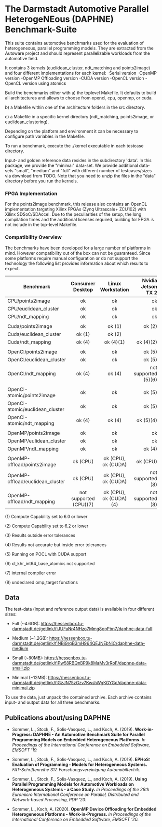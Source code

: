 # The Darmstadt Automotive Parallel HeterogeNEous (DAPHNE) Benchmark-Suite #

This suite contains automotive benchmarks used for the evaluation of heterogeneous, parallel programming models. They are extracted from the Autoware project and should represent parallelizable workloads from the automotive field.

It contains 3 kernels (euclidean\_cluster, ndt\_matching and points2image) and four different implementations for each kernel:
-Serial version
-OpenMP version
-OpenMP Offloading version
-CUDA version
-OpenCL version
-OpenCL version using atomics


Build the benchmarks either with
a) the toplevel Makefile. It defaults to build all architectures and allows to choose from opencl, cpu, openmp, or cuda.

b) a Makefile within one of the architecture folders in the src directory.

c) a Makefile in a specific kernel directory (ndt\_matching, points2image, or euclidean\_clustering).

Depending on the platform and environment it can be necessary to configure path variables in the Makefile. 

To run a benchmark, execute the ./kernel executable in each testcase directory.

Input- and golden reference data resides in the subdirectory 'data'. In this package, we provide the "minimal" data-set. We provide additional data-sets "small", "medium" and "full" with different number of testcases/sizes via download from TODO. Note that you need to unzip the files in the "data" directory before you run the kernels.

### FPGA Implementation ###

For the points2image benchmark, this release also contains an OpenCL implementation targeting Xilinx FPGAs (Zynq Ultrascale+ ZCU102) with Xilinx SDSoC/SDAccel. Due to the peculiarities of the setup, the long compilation times and the additional licenses required, building for FPGA is not include in the top-level Makefile.

### Compatibility Overview ###

The benchmarks have been developed for a large number of platforms in mind. However compatibility out of the box can not be guaranteed. Since some platforms require manual configuration or do not support the technology the following list provides information about which results to expect.

| Benchmark                        | Consumer Desktop | Linux Workstation | Nvidia Jetson TX 2 |
| -------------------------------- |:----------------:|:-----------------:| ------------------:|
| CPU/points2image                 | ok               | ok                | ok                 |
| CPU/euclidean_cluster            | ok               | ok                | ok                 |
| CPU/ndt_mapping                  | ok               | ok                | ok                 |
|                                  |                  |                   |                    |
| Cuda/points2image                | ok               | ok (1)            | ok (2)             |
| Cuda/euclidean_cluster           | ok (1)           | ok (2)            |                    |
| Cuda/ndt_mapping                 | ok (4)           | ok (4)(1)         | ok (4)(2)          |
|                                  |                  |                   |                    |
| OpenCl/points2image              | ok               | ok                | ok (5)             |
| OpenCl/euclidean_cluster         | ok               | ok                | ok (5)             |
| OpenCl/ndt_mapping               | ok (4)           | ok (4)            | not supported (5)(6) |
|                                  |                  |                   |                    |
| OpenCl-atomic/points2image       | ok               | ok                | ok (5)             |
| OpenCl-atomic/euclidean_cluster  | ok               | ok                | ok (5)             |
| OpenCl-atomic/ndt_mapping        | ok (4)           | ok (4)            | ok (5)(4)          |
|                                  |                  |                   |                    |
| OpenMP/points2image              | ok               | ok                | ok                 |
| OpenMP/eulidean_cluster          | ok               | ok                | ok                 |
| OpenMP/ndt_mapping               | ok               | ok                | ok (4)             |
|                                  |                  |                   |                    |
| OpenMP-offload/points2image      | ok (CPU)         | ok (CPU), ok (CUDA)| ok (CPU)           |
| OpenMP-offload/euclidean_cluster | ok (CPU)         | ok (CPU), ok (CUDA)| not supported (8)  |
| OpenMP-offload/ndt_mapping       | not supported (CPU)(7) | ok (CPU), ok (CUDA)(4) | not supported (8) |

(1) Compute Capability set to 6.0 or lower

(2) Compute Capability set to 6.2 or lower

(3) Results outside error tolerances

(4) Results not accurate but inside error tolerances

(5) Running on POCL with CUDA support

(6) cl_khr_int64_base_atomics not supported

(7) internal compiler error

(8) undeclared omp_target functions

## Data ##

The test-data (input and reference output data) is available in four different sizes:

* Full (~4.6GB): https://hessenbox.tu-darmstadt.de/getlink/fiJUFuNr4NHzo7Mmg8opPbn7/daphne-data-full

* Medium (~1.2GB): https://hessenbox.tu-darmstadt.de/getlink/fiNBiGrqB3mH964QEJNEbNiC/daphne-data-medium

* Small (~80MB): https://hessenbox.tu-darmstadt.de/getlink/fiPw58RBQnBP9k8MaMv3rRoF/daphne-data-small.zip

* Minimal (~12MB): https://hessenbox.tu-darmstadt.de/getlink/fiGzJN75zGzv7KwshWgKGYGd/daphne-data-minimal.zip


To use the data, just unpack the contained archive. Each archive contains input- and output data for all three benchmarks.

## Publications about/using DAPHNE ##

* Sommer, L., Stock, F., Solis-Vasquez, L., and Koch, A. (2019). **Work-in-Progress: DAPHNE - An Automotive Benchmark Suite
for Parallel Programming Models on Embedded Heterogeneous Platforms.** *In Proceedings of the International Conference on Embedded Software, EMSOFT ’19.*

* Sommer, L., Stock, F., Solis-Vasquez, L., and Koch, A. (2019). **EPHoS: Evaluation of Programming - Models for Heterogeneous Systems.** *FAT-Schriftenreihe 317. Forschungsvereinigung Automobiltechik.*

* Sommer, L., Stock, F., Solis-Vasquez, L., and Koch, A. (2019). **Using Parallel Programming Models for Automotive Workloads on Heterogeneous Systems - a Case Study.** *In Proceedings of the 28th Euromicro International Conference on Parallel, Distributed and Network-based Processing, PDP '20.*

* Sommer, L., Koch, A. (2020). **OpenMP Device Offloading for Embedded Heterogeneous Platforms - Work-in-Progress.** *In Proceedings of the International Conference on Embedded Software, EMSOFT ’20.*
